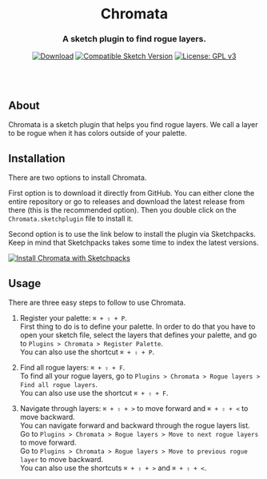 <div align="center">

# Chromata

### A sketch plugin to find rogue layers.

[![Download](https://img.shields.io/badge/Version-v0.5.5-%2346c018)](https://github.com/vladimir-ionita/Chromata/releases/download/v0.5.5/chromata.sketchplugin.zip)
[![Compatible Sketch Version](https://img.shields.io/badge/Sketch-v66.1-%2346c018)](https://www.sketch.com/)
[![License: GPL v3](https://img.shields.io/badge/license-GPL%20v3-blue.svg)](https://www.gnu.org/licenses/gpl-3.0)

</div>
<br></br>

## About

Chromata is a sketch plugin that helps you find rogue layers. We call a layer to be rogue when it has colors outside of your palette.


## Installation

There are two options to install Chromata.

First option is to download it directly from GitHub. You can either clone the entire repository or go to releases and download the latest release from there (this is the recommended option). Then you double click on the `Chromata.sketchplugin` file to install it. 

Second option is to use the link below to install the plugin via Sketchpacks. Keep in mind that Sketchpacks takes some time to index the latest versions.

[![Install Chromata with Sketchpacks](http://sketchpacks-com.s3.amazonaws.com/assets/badges/sketchpacks-badge-install.png "Install Chromata with Sketchpacks")](https://sketchpacks.com/abnamrocoesd/Chromata/install)

## Usage

There are three easy steps to follow to use Chromata.

1. Register your palette: `⌘ + ⇧ + P`.  
   First thing to do is to define your palette. 
   In order to do that you have to open your sketch file, select the layers that defines your palette,
   and go to `Plugins > Chromata > Register Palette`.  
   You can also use the shortcut `⌘ + ⇧ + P`.

2. Find all rogue layers: `⌘ + ⇧ + F`.  
   To find all your rogue layers, go to `Plugins > Chromata > Rogue layers > Find all rogue layers`.   
   You can also use use the shortcut `⌘ + ⇧ + F`.

3. Navigate through layers: `⌘ + ⇧ + >` to move forward and `⌘ + ⇧ + <` to move backward.  
   You can navigate forward and backward through the rogue layers list.  
   Go to `Plugins > Chromata > Rogue layers > Move to next rogue layers` to move forward.  
   Go to `Plugins > Chromata > Rogue layers > Move to previous rogue layer` to move backward.  
   You can also use the shortcuts `⌘ + ⇧ + >` and `⌘ + ⇧ + <`.
